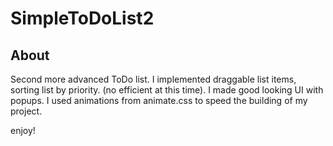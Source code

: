 # SimpleToDoList2

## About
Second more advanced ToDo list. I implemented draggable list items,  sorting list by priority. (no efficient at this time).
I made good looking UI with popups. I used animations from animate.css to speed the building of my project.

enjoy!
